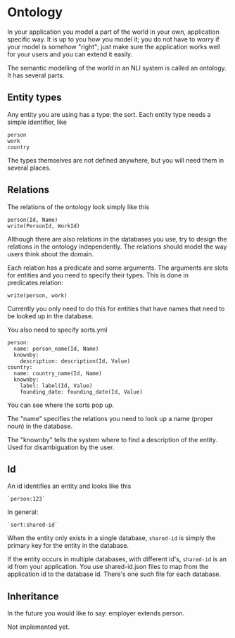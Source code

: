 # Ontology

In your application you model a part of the world in your own, application specific way. It is up to you how you model
it; you do not have to worry if your model is somehow "right"; just make sure the application works well for your users
and you can extend it easily.

The semantic modelling of the world in an NLI system is called an ontology. It has several parts.

## Entity types

Any entity you are using has a type: the sort. Each entity type needs a simple identifier, like

    person
    work
    country

The types themselves are not defined anywhere, but you will need them in several places.

## Relations

The relations of the ontology look simply like this

    person(Id, Name)
    write(PersonId, WorkId)

Although there are also relations in the databases you use, try to design the relations in the ontology independently.
The relations should model the way users think about the domain.

Each relation has a predicate and some arguments. The arguments are slots for entities and you need to specify their
types. This is done in predicates.relation:

    write(person, work)

Currently you only need to do this for entities that have names that need to be looked up in the database.

You also need to specify sorts.yml

    person:
      name: person_name(Id, Name)
      knownby:
        description: description(Id, Value)
    country:
      name: country_name(Id, Name)
      knownby:
        label: label(Id, Value)
        founding_date: founding_date(Id, Value)

You can see where the sorts pop up.

The "name" specifies the relations you need to look up a name (proper noun) in the database.

The "knownby" tells the system where to find a description of the entity. Used for disambiguation by the user.

## Id

An id identifies an entity and looks like this

    `person:123`

In general:

    `sort:shared-id`

When the entity only exists in a single database, `shared-id` is simply the primary key for the entity in the database.

If the entity occurs in multiple databases, with different id's, `shared-id` is an id from your application. You use
shared-id.json files to map from the application id to the database id. There's one such file for each database.

## Inheritance

In the future you would like to say: employer extends person.

Not implemented yet.